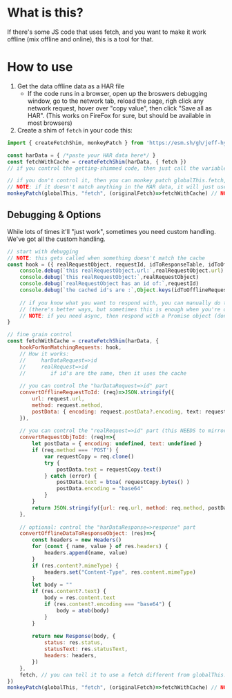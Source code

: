 # What is this?

If there's some JS code that uses fetch, and you want to make it work offline (mix offline and online), this is a tool for that.

# How to use

1. Get the data offline data as a HAR file
    - If the code runs in a browser, open up the broswers debugging window, go to the network tab, reload the page, righ click any network request, hover over "copy value", then click "Save all as HAR". (This works on FireFox for sure, but should be available in most browsers)
2. Create a shim of `fetch` in your code this:

```js
import { createFetchShim, monkeyPatch } from 'https://esm.sh/gh/jeff-hykin/offline_fetch_shim@0.0.1.0/main.js'

const harData = { /*paste your HAR data here*/ }
const fetchWithCache = createFetchShim(harData, { fetch })
// if you control the getting-shimmed code, then just call the variable "fetch" at the top of the file

// if you don't control it, then you can monkey patch globalThis.fetch, and then import it
// NOTE: if it doesn't match anything in the HAR data, it will just use the ONLINE/original fetch
monkeyPatch(globalThis, "fetch", (originalFetch)=>fetchWithCache) // NOTE: no ()'s on fetchReplacement
```


## Debugging & Options

While lots of times it'll "just work", sometimes you need custom handling. We've got all the custom handling.

```js
// start with debugging
// NOTE: this gets called when something doesn't match the cache
const hook = ({ realRequestObject, requestId, idToResponseTable, idToOfflineRequestTable }) => {
    console.debug(`this realRequestObject.url:`,realRequestObject.url)
    console.debug(`this realRequestObject:`,realRequestObject)
    console.debug(`realRequestObject has an id of:`,requestId)
    console.debug(`the cached id's are :`,Object.keys(idToOfflineRequestTable))
    
    // if you know what you want to respond with, you can manually do that here by returning a response object
    // (there's better ways, but sometimes this is enough when you're only patching 1 thing)
    // NOTE: if you need async, then respond with a Promise object (don't make the hook async, otherwise it'll always respond)
}

// fine grain control
const fetchWithCache = createFetchShim(harData, {
    hookForNonMatchingRequests: hook,
    // How it works:
    //     harDataRequest=>id
    //     realRequest=>id
    //        if id's are the same, then it uses the cache
    
    // you can control the "harDataRequest=>id" part
    convertOfflineRequestToId: (req)=>JSON.stringify({
        url: request.url,
        method: request.method,
        postData: { encoding: request.postData?.encoding, text: request.postData?.text, },
    }),
    
    // you can control the "realRequest=>id" part (this NEEDS to mirror whatever you're doing in the convertOfflineRequestToId)
    convertRequestObjToId: (req)=>{
        let postData = { encoding: undefined, text: undefined }
        if (req.method === 'POST') {
            var requestCopy = req.clone()
            try {
                postData.text = requestCopy.text()
            } catch (error) {
                postData.text = btoa( requestCopy.bytes() )
                postData.encoding = "base64"
            }
        }
        return JSON.stringify({url: req.url, method: req.method, postData})
    },
    
    // optional: control the "harDataResponse=>response" part
    convertOfflineDataToResponseObject: (res)=>{
        const headers = new Headers()
        for (const { name, value } of res.headers) {
            headers.append(name, value)
        }
        if (res.content?.mimeType) {
            headers.set("Content-Type", res.content.mimeType)
        }
        let body = ""
        if (res.content?.text) {
            body = res.content.text
            if (res.content?.encoding === "base64") {
                body = atob(body)
            }
        }
        
        return new Response(body, {
            status: res.status,
            statusText: res.statusText,
            headers: headers,
        })
    },
    fetch, // you can tell it to use a fetch different from globalThis.fetch... if you want... for some reason
})
monkeyPatch(globalThis, "fetch", (originalFetch)=>fetchWithCache) // NOTE: no ()'s on fetchReplacement
```